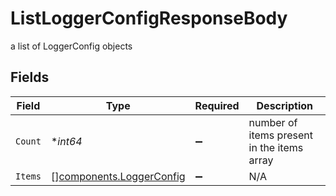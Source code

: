 # ListLoggerConfigResponseBody

a list of LoggerConfig objects


## Fields

| Field                                                                | Type                                                                 | Required                                                             | Description                                                          |
| -------------------------------------------------------------------- | -------------------------------------------------------------------- | -------------------------------------------------------------------- | -------------------------------------------------------------------- |
| `Count`                                                              | **int64*                                                             | :heavy_minus_sign:                                                   | number of items present in the items array                           |
| `Items`                                                              | [][components.LoggerConfig](../../models/components/loggerconfig.md) | :heavy_minus_sign:                                                   | N/A                                                                  |